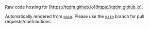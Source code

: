 Raw code hosting for [https://tqdm.github.io](https://tqdm.github.io).

Automatically rendered from [`main`].
Please use the [`main`] branch for pull requests/contributions.

[`main`]: https://github.com/tqdm/tqdm.github.io/tree/main
